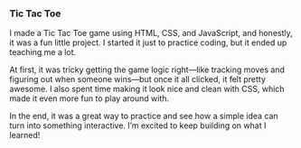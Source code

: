 <h3>Tic Tac Toe</h3>

I made a Tic Tac Toe game using HTML, CSS, and JavaScript, and honestly, it was a fun little project. I started it just to practice coding, but it ended up teaching me a lot.

At first, it was tricky getting the game logic right—like tracking moves and figuring out when someone wins—but once it all clicked, it felt pretty awesome. 
I also spent time making it look nice and clean with CSS, which made it even more fun to play around with.

In the end, it was a great way to practice and see how a simple idea can turn into something interactive. I’m excited to keep building on what I learned!
